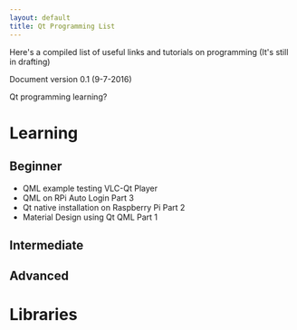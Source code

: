 ```yaml
---
layout: default
title: Qt Programming List
---
```


Here's a compiled list of useful links and tutorials on programming (It's still in drafting)

Document version 0.1 (9-7-2016)

Qt programming learning?

# Learning
## Beginner

- QML example testing VLC-Qt Player
- QML on RPi Auto Login Part 3
- Qt native installation on Raspberry Pi Part 2
- Material Design using Qt QML Part 1


## Intermediate



## Advanced



# Libraries
